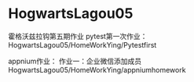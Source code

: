# HogwartsLagou05
霍格沃兹拉钩第五期作业
pytest第一次作业：
    HogwartsLagou05/HomeWorkYing/Pytestfirst

appnium作业：
作业一：企业微信添加成员
    HogwartsLagou05/HomeWorkYing/appniumhomework
